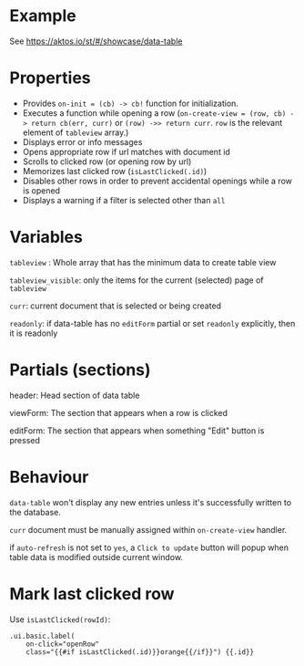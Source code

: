 # Example

See https://aktos.io/st/#/showcase/data-table

# Properties

- Provides `on-init = (cb) -> cb!` function for initialization.
- Executes a function while opening a row (`on-create-view = (row, cb) -> return cb(err, curr)` or `(row) ->> return curr`. `row` is the relevant element of `tableview` array.)
- Displays error or info messages
- Opens appropriate row if url matches with document id
- Scrolls to clicked row (or opening row by url)
- Memorizes last clicked row (`isLastClicked(.id)`)
- Disables other rows in order to prevent accidental openings while a row is opened
- Displays a warning if a filter is selected other than `all`

# Variables

`tableview` : Whole array that has the minimum data to create table view

`tableview_visible`: only the items for the current (selected) page of `tableview`

`curr`: current document that is selected or being created

`readonly`: if data-table has no `editForm` partial or set `readonly` explicitly, then it is readonly

# Partials (sections)

header: Head section of data table

viewForm: The section that appears when a row is clicked

editForm: The section that appears when something "Edit" button is pressed


# Behaviour

`data-table` won't display any new entries unless it's successfully written to the database.

`curr` document must be manually assigned within `on-create-view` handler.

if `auto-refresh` is not set to `yes`, a `Click to update` button will popup when table data is modified outside current window.

# Mark last clicked row 

Use `isLastClicked(rowId)`: 

    .ui.basic.label(
        on-click="openRow" 
        class="{{#if isLastClicked(.id)}}orange{{/if}}") {{.id}}
